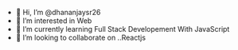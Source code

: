 - 👋 Hi, I’m @dhananjaysr26
- 👀 I’m interested in Web
- 🌱 I’m currently learning Full Stack Developement With JavaScript
- 💞️ I’m looking to collaborate on ..Reactjs
